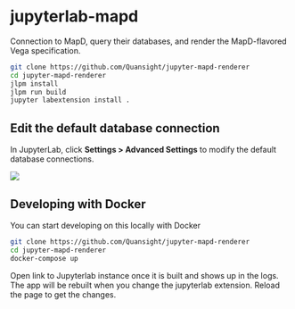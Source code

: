 # jupyterlab-mapd

Connection to MapD, query their databases, and render the MapD-flavored Vega specification.

```bash
git clone https://github.com/Quansight/jupyter-mapd-renderer
cd jupyter-mapd-renderer
jlpm install
jlpm run build
jupyter labextension install .
```

## Edit the default database connection

In JupyterLab, click **Settings > Advanced Settings** to modify the default database connections.

![](https://user-images.githubusercontent.com/4236275/39148358-1cd0ccb0-470a-11e8-9561-8b1e65b8b906.png)

## Developing with Docker

You can start developing on this locally with Docker

```bash
git clone https://github.com/Quansight/jupyter-mapd-renderer
cd jupyter-mapd-renderer
docker-compose up
```

Open link to Jupyterlab instance once it is built and shows up in the logs.
The app will be rebuilt when you change the jupyterlab extension. Reload
the page to get the changes.
